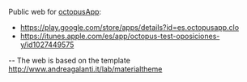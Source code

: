Public web for [octopusApp](http://www.octopusapp.es):

 * https://play.google.com/store/apps/details?id=es.octopusapp.clo
 * https://itunes.apple.com/es/app/octopus-test-oposiciones-y/id1027449575
 
--
The web is based on the template http://www.andreagalanti.it/lab/materialtheme 
